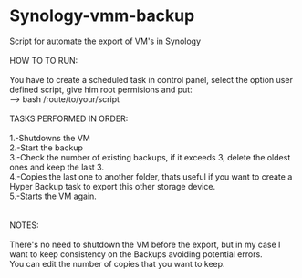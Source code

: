 # Synology-vmm-backup
Script for automate the export of VM's in Synology\
\
HOW TO TO RUN:\
\
You have to create a scheduled task in control panel, select the option user defined script, give him root permisions and put: \
--> bash /route/to/your/script\
\
TASKS PERFORMED IN ORDER:\
\
1.-Shutdowns the VM\
2.-Start the backup\
3.-Check the number of existing backups, if it exceeds 3, delete the oldest ones and keep the last 3.\
4.-Copies the last one to another folder, thats useful if you want to create a Hyper Backup task to export this other storage device.\
5.-Starts the VM again.\
\
\
NOTES:\
\
There's no need to shutdown the VM before the export, but in my case I want to keep consistency on the Backups avoiding potential errors.\
You can edit the number of copies that you want to keep.

